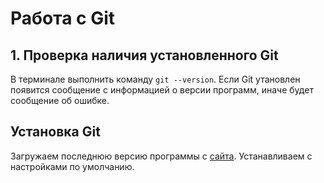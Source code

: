 # Работа с Git 
## 1. Проверка наличия установленного Git
В терминале выполнить команду `git --version`. Если Git утановлен появится сообщение с информацией о версии программ, иначе будет сообщение об ошибке. 

## Установка Git
Загружаем последнюю версию программы с [сайта](https://git-scm.com/download/ ). Устанавливаем с настройками по умолчанию.  















